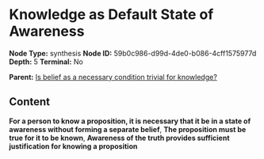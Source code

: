 # Knowledge as Default State of Awareness

**Node Type:** synthesis
**Node ID:** 59b0c986-d99d-4de0-b086-4cff1575977d
**Depth:** 5
**Terminal:** No

**Parent:** [Is belief as a necessary condition trivial for knowledge?](is-belief-as-a-necessary-condition-trivial-for-knowledge-antithesis-54ee9b61-d54f-4c48-9fb5-414b64465b9e.md)

## Content

**For a person to know a proposition, it is necessary that it be in a state of awareness without forming a separate belief**, **The proposition must be true for it to be known**, **Awareness of the truth provides sufficient justification for knowing a proposition**
